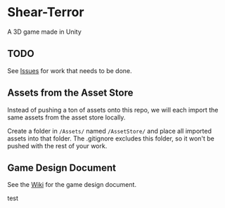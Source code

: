 # Shear-Terror
A 3D game made in Unity

## TODO
See [Issues](https://github.com/bcout/Shear-Terror/issues) for work that needs to be done.

## Assets from the Asset Store
Instead of pushing a ton of assets onto this repo, we will each import the same assets from the asset store locally. 

Create a folder in `/Assets/` named `/AssetStore/` and place all imported assets into that folder. The .gitignore excludes this folder, so it won't be pushed with the rest of your work.

## Game Design Document

See the [Wiki](https://github.com/bcout/Shear-Terror/wiki) for the game design document.

test